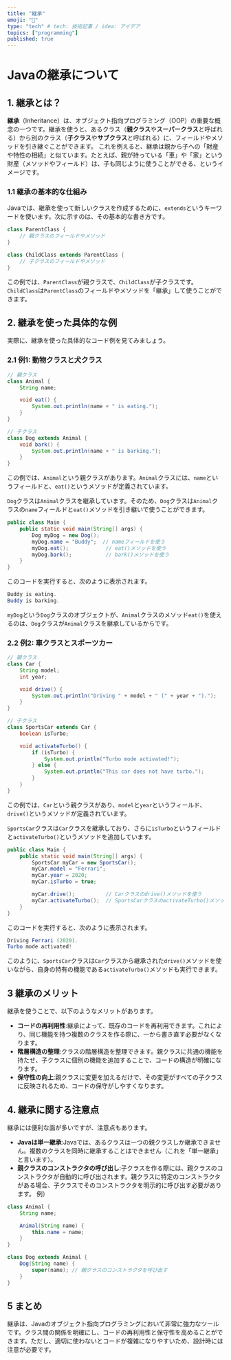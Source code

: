 ```yaml
---
title: "継承"
emoji: "📑"
type: "tech" # tech: 技術記事 / idea: アイデア
topics: ["programming"]
published: true
---
```


# Javaの継承について

## 1. 継承とは？
**継承**（Inheritance）は、オブジェクト指向プログラミング（OOP）の重要な概念の一つです。継承を使うと、あるクラス（**親クラス**や**スーパークラス**と呼ばれる）から別のクラス（**子クラス**や**サブクラス**と呼ばれる）に、フィールドやメソッドを引き継ぐことができます。
これを例えると、継承は親から子への「財産や特性の相続」と似ています。たとえば、親が持っている「車」や「家」という財産（メソッドやフィールド）は、子も同じように使うことができる、というイメージです。

### 1.1 継承の基本的な仕組み
Javaでは、継承を使って新しいクラスを作成するために、`extends`というキーワードを使います。次に示すのは、その基本的な書き方です。

```java
class ParentClass {
    // 親クラスのフィールドやメソッド
}

class ChildClass extends ParentClass {
    // 子クラスのフィールドやメソッド
}
```
この例では、`ParentClass`が親クラスで、`ChildClass`が子クラスです。`ChildClass`は`ParentClass`のフィールドやメソッドを「継承」して使うことができます。

## 2. 継承を使った具体的な例

実際に、継承を使った具体的なコード例を見てみましょう。

### 2.1 例1: 動物クラスと犬クラス
```java
// 親クラス
class Animal {
    String name;

    void eat() {
        System.out.println(name + " is eating.");
    }
}

// 子クラス
class Dog extends Animal {
    void bark() {
        System.out.println(name + " is barking.");
    }
}
```
この例では、`Animal`という親クラスがあります。`Animal`クラスには、`name`というフィールドと、`eat()`というメソッドが定義されています。

`Dog`クラスは`Animal`クラスを継承しています。そのため、`Dog`クラスは`Animal`クラスの`name`フィールドと`eat()`メソッドを引き継いで使うことができます。

```java
public class Main {
    public static void main(String[] args) {
        Dog myDog = new Dog();
        myDog.name = "Buddy";  // nameフィールドを使う
        myDog.eat();            // eat()メソッドを使う
        myDog.bark();           // bark()メソッドを使う
    }
}
```
このコードを実行すると、次のように表示されます。
```java
Buddy is eating.
Buddy is barking.
```
`myDog`という`Dog`クラスのオブジェクトが、`Animal`クラスのメソッド`eat()`を使えるのは、`Dog`クラスが`Animal`クラスを継承しているからです。


### 2.2 例2: 車クラスとスポーツカー

```java
// 親クラス
class Car {
    String model;
    int year;

    void drive() {
        System.out.println("Driving " + model + " (" + year + ").");
    }
}

// 子クラス
class SportsCar extends Car {
    boolean isTurbo;

    void activateTurbo() {
        if (isTurbo) {
            System.out.println("Turbo mode activated!");
        } else {
            System.out.println("This car does not have turbo.");
        }
    }
}
```
この例では、`Car`という親クラスがあり、`model`と`year`というフィールド、`drive()`というメソッドが定義されています。

`SportsCar`クラスは`Car`クラスを継承しており、さらに`isTurbo`というフィールドと`activateTurbo()`というメソッドを追加しています。
```java
public class Main {
    public static void main(String[] args) {
        SportsCar myCar = new SportsCar();
        myCar.model = "Ferrari";
        myCar.year = 2020;
        myCar.isTurbo = true;

        myCar.drive();          // Carクラスのdrive()メソッドを使う
        myCar.activateTurbo();  // SportsCarクラスのactivateTurbo()メソッドを使う
    }
}
```
このコードを実行すると、次のように表示されます。
```java
Driving Ferrari (2020).
Turbo mode activated!
```
このように、`SportsCar`クラスは`Car`クラスから継承された`drive()`メソッドを使いながら、自身の特有の機能である`activateTurbo()`メソッドも実行できます。



## 3 継承のメリット
継承を使うことで、以下のようなメリットがあります。

- **コードの再利用性**:継承によって、既存のコードを再利用できます。これにより、同じ機能を持つ複数のクラスを作る際に、一から書き直す必要がなくなります。
- **階層構造の整理**:クラスの階層構造を整理できます。親クラスに共通の機能を持たせ、子クラスに個別の機能を追加することで、コードの構造が明確になります。
- **保守性の向上**:親クラスに変更を加えるだけで、その変更がすべての子クラスに反映されるため、コードの保守がしやすくなります。

## 4. 継承に関する注意点
継承には便利な面が多いですが、注意点もあります。

- **Javaは単一継承**:Javaでは、あるクラスは一つの親クラスしか継承できません。複数のクラスを同時に継承することはできません（これを「単一継承」と言います）。
- **親クラスのコンストラクタの呼び出し**:子クラスを作る際には、親クラスのコンストラクタが自動的に呼び出されます。親クラスに特定のコンストラクタがある場合、子クラスでそのコンストラクタを明示的に呼び出す必要があります。
例）
```java
class Animal {
    String name;

    Animal(String name) {
        this.name = name;
    }
}

class Dog extends Animal {
    Dog(String name) {
        super(name); // 親クラスのコンストラクタを呼び出す
    }
}
```

## 5 まとめ
継承は、Javaのオブジェクト指向プログラミングにおいて非常に強力なツールです。クラス間の関係を明確にし、コードの再利用性と保守性を高めることができます。ただし、適切に使わないとコードが複雑になりやすいため、設計時には注意が必要です。
